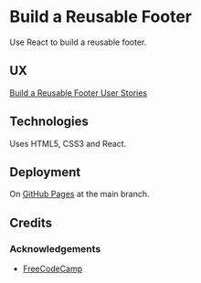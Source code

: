 # Build a Reusable Footer

Use React to build a reusable footer.

## UX

[Build a Reusable Footer User Stories](https://www.freecodecamp.org/learn/full-stack-developer/lab-reusable-footer/build-a-reusable-footer)

## Technologies

Uses HTML5, CSS3 and React.

## Deployment

On [GitHub Pages](https://derektypist.github.io/build-a-reusable-footer) at the main branch.

## Credits

### Acknowledgements

- [FreeCodeCamp](https://www.freecodecamp.org)
